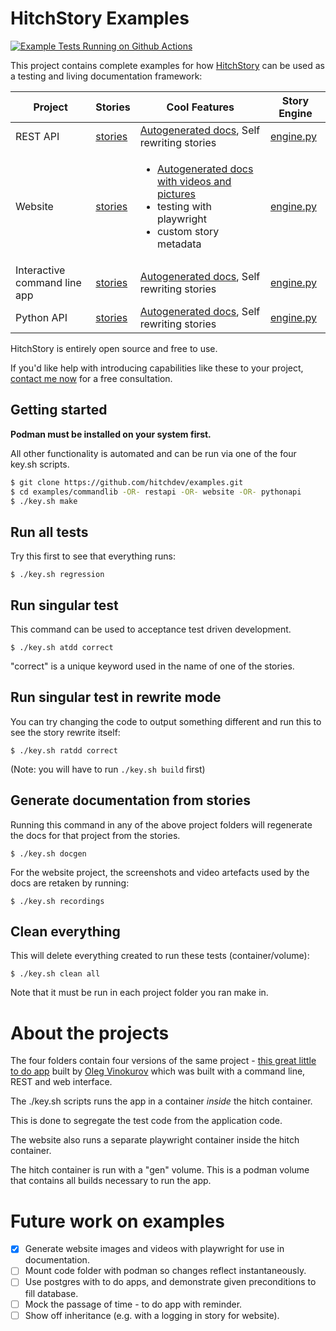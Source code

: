 # HitchStory Examples

[![Example Tests Running on Github Actions](https://github.com/hitchdev/examples/actions/workflows/regression.yml/badge.svg)](https://github.com/hitchdev/examples/actions/workflows/regression.yml)

This project contains complete examples for how
[HitchStory](https://hitchdev.com/hitchstory)
can be used as a testing and living documentation framework:

Project | Stories | Cool Features | Story Engine
---|---|---|---
REST API | [stories](https://github.com/hitchdev/examples/tree/main/restapi/story) | [Autogenerated docs](https://github.com/hitchdev/examples/tree/main/restapi/docs), Self rewriting stories | [engine.py](https://github.com/hitchdev/examples/tree/main/restapi/hitch/engine.py)
Website | [stories](https://github.com/hitchdev/examples/tree/main/restapi/story) | <ul><li>[Autogenerated docs with videos and pictures](https://github.com/hitchdev/examples/tree/main/website/docs)</li><li>testing with playwright</li><li>custom story metadata</li></ul> | [engine.py](https://github.com/hitchdev/examples/tree/main/website/hitch/engine.py)
Interactive command line app | [stories](https://github.com/hitchdev/examples/tree/main/commandline/story) | [Autogenerated docs](https://github.com/hitchdev/examples/tree/main/commandline/docs), Self rewriting stories | [engine.py](https://github.com/hitchdev/examples/tree/main/commandline/hitch/engine.py)
Python API | [stories](https://github.com/hitchdev/examples/tree/main/pythonapi/story) | [Autogenerated docs](https://github.com/hitchdev/examples/tree/main/pythonapi/docs), Self rewriting stories | [engine.py](https://github.com/hitchdev/examples/tree/main/pythonapi/hitch/engine.py)

HitchStory is entirely open source and free to use.

If you'd like help with introducing capabilities like these to your project, [contact me now](hitchdev.com/consulting) for a free consultation.

## Getting started

**Podman must be installed on your system first.**

All other functionality is automated and can be run via one of the 
four key.sh scripts. 

```bash
$ git clone https://github.com/hitchdev/examples.git
$ cd examples/commandlib -OR- restapi -OR- website -OR- pythonapi
$ ./key.sh make
```

## Run all tests

Try this first to see that everything runs:

```
$ ./key.sh regression
```

## Run singular test

This command can be used to acceptance test driven development.

```
$ ./key.sh atdd correct
```

"correct" is a unique keyword used in the name of one of the stories.

## Run singular test in rewrite mode

You can try changing the code to output something different and run this to 
see the story rewrite itself:

```
$ ./key.sh ratdd correct
```

(Note: you will have to run `./key.sh build` first)

## Generate documentation from stories

Running this command in any of the above project folders will regenerate the docs for that project from the stories.

```
$ ./key.sh docgen
```

For the website project, the screenshots and video artefacts
used by the docs are retaken by running:

```
$ ./key.sh recordings
```


## Clean everything

This will delete everything created to run these tests (container/volume):

```
$ ./key.sh clean all
```

Note that it must be run in each project folder you ran make in.

# About the projects

The four folders contain four versions of the same project -
[this great little to do app](https://github.com/ovinokurov/ToDo)
built by [Oleg Vinokurov](https://github.com/ovinokurov) which was built
with a command line, REST and web interface.

The ./key.sh scripts runs the app in a container *inside* the hitch container.

This is done to segregate the test code from the application code.

The website also runs a separate playwright container inside the hitch container.

The hitch container is run with a "gen" volume. This is a podman volume that
contains all builds necessary to run the app.


# Future work on examples

- [X] Generate website images and videos with playwright for use in documentation.
- [ ] Mount code folder with podman so changes reflect instantaneously.
- [ ] Use postgres with to do apps, and demonstrate given preconditions to fill database.
- [ ] Mock the passage of time - to do app with reminder.
- [ ] Show off inheritance (e.g. with a logging in story for website).

